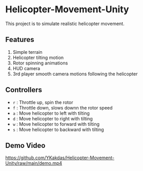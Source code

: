 # Helicopter-Movement-Unity

This project is to simulate realistic helicopter movement.

## Features

1.  Simple terrain
2.  Helicopter tilting motion
3.  Rotor spinning animations
4.  HUD camera
5.  3rd player smooth camera motions following the helicopter

## Controllers

-   `r` : Throttle up, spin the rotor
-   `f` : Throttle down, slows downn the rotor speed
-   `a` : Move helicopter to left with tilting
-   `d` : Move helicopter to right with tilting
-   `w` : Move helicopter to forward with tilting
-   `s` : Move helicopter to backward with tilting

## Demo Video
https://github.com/YKakdas/Helicopter-Movement-Unity/raw/main/demo.mp4
